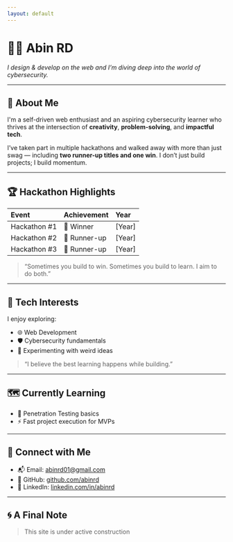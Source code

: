 ```yaml
---
layout: default
---
```


# 👨‍💻 Abin RD

_I design & develop on the web and I’m diving deep into the world of cybersecurity._

---

## 🧠 About Me

I'm a self-driven web enthusiast and an aspiring cybersecurity learner who thrives at the intersection of **creativity**, **problem-solving**, and **impactful tech**.

I’ve taken part in multiple hackathons and walked away with more than just swag — including **two runner-up titles and one win**. I don’t just build projects; I build momentum.

---

## 🏆 Hackathon Highlights

| Event | Achievement | Year |
|:------|:------------|:-----|
| Hackathon #1 | 🥇 Winner | [Year] |
| Hackathon #2 | 🥈 Runner-up | [Year] |
| Hackathon #3 | 🥈 Runner-up | [Year] |

> “Sometimes you build to win. Sometimes you build to learn. I aim to do both.”

---

## 🚀 Tech Interests

 I enjoy exploring:

- 🌐 Web Development
- 🛡️ Cybersecurity fundamentals
- 🧪 Experimenting with weird ideas

> “I believe the best learning happens while building.”

---

## 🗺️ Currently Learning

- 🔐 Penetration Testing basics
- ⚡ Fast project execution for MVPs

---

## 🔗 Connect with Me

- 📬 Email: [abinrd01@gmail.com](mailto:abinrd01@gmail.com)
- 🐙 GitHub: [github.com/abinrd](https://github.com/abinrd)
- 💼 LinkedIn: [linkedin.com/in/abinrd](https://linkedin.com/in/abinrd)

---

## 🌀 A Final Note

> This site is under active construction
